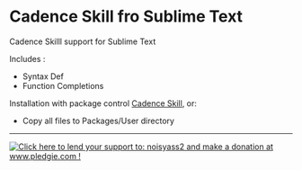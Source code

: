# Cadence Skill fro Sublime Text

Cadence Skilll support for Sublime Text<br>

Includes :
- Syntax Def
- Function Completions
  
Installation with package control [Cadence Skill](https://packagecontrol.io/packages/CadenceSkill), or:
- Copy all files to Packages/User directory

---

<a href='http://www.pledgie.com/campaigns/21855'><img alt='Click here to lend your support to: noisyass2 and make a donation at www.pledgie.com !' src='http://www.pledgie.com/campaigns/21855.png?skin_name=chrome' border='0' /></a>
